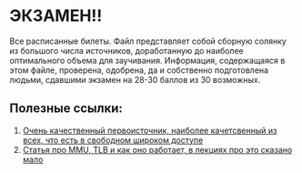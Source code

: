 # ЭКЗАМЕН!!

Все расписанные билеты. Файл представляет собой сборную солянку из большого числа источников, доработанную до наиболее оптимального объема для заучивания. Информация, содержащаяся в этом файле, проверена, одобрена, да и собственно подготовлена людьми, сдавшими экзамен на 28-30 баллов из 30 возможных.

## Полезные ссылки:
1. [Очень качественный первоисточник, наиболее качетсвенный из всех, что есть в свободном широком доступе](https://docs.google.com/document/d/12mt8a1ifyFH341VFZ4z_kT-_EDrm5X_GAZi1mlFPMGo/edit)
2. [Статья про MMU, TLB и как оно работает, в лекциях про это сказано мало](https://habr.com/ru/articles/211150/)
